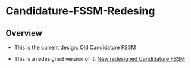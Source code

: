 # Candidature-FSSM-Redesing

## Overview
* This is the current design: [Old Candidature FSSM](http://candidaturemaster-fssm.uca.ma/)

* This is a redesigned version of it: [New redesigned Candidature FSSM](https://bit.ly/redesigned-candidature-FSSM)
